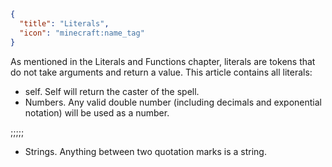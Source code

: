 ```json
{
  "title": "Literals",
  "icon": "minecraft:name_tag"
}
```
As mentioned in the Literals and Functions chapter, literals are tokens that do not take arguments and return a value. This article contains all literals:

- self. Self will return the caster of the spell.
- Numbers. Any valid double number (including decimals and exponential notation) will be used as a number.

;;;;;

- Strings. Anything between two quotation marks is a string.